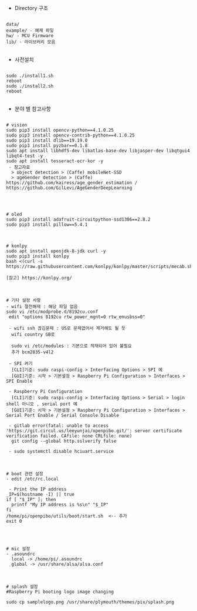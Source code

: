 * Directory 구조
<pre>
<code>
data/
example/ - 예제 파일
hw/ - MCU Firmware
lib/ - 라이브러리 모음
</code>
</pre>

* 사전설치
<pre>
<code>
sudo ./install1.sh
reboot
sudo ./install2.sh
reboot
</code>
</pre>

* 분야 별 참고사항
<pre>
<code>
# vision
sudo pip3 install opencv-python==4.1.0.25
sudo pip3 install opencv-contrib-python==4.1.0.25
sudo pip3 install dlib==19.19.0
sudo pip3 install pyzbar==0.1.8
sudo apt install libhdf5-dev libatlas-base-dev libjasper-dev libqtgui4 libqt4-test -y
sudo apt install tesseract-ocr-kor -y
 - 참고자료
  > object detection > (Caffe) mobileNet-SSD
  > ageGender detection > (Caffe) https://github.com/kairess/age_gender_estimation / https://github.com/GilLevi/AgeGenderDeepLearning

</code>
</pre>

<pre>
<code>
# oled
sudo pip3 install adafruit-circuitpython-ssd1306==2.8.2
sudo pip3 install pillow==5.4.1
</code>
</pre>

<pre>
<code>
# konlpy
sudo apt install openjdk-8-jdk curl -y
sudo pip3 install konlpy
bash <(curl -s https://raw.githubusercontent.com/konlpy/konlpy/master/scripts/mecab.sh)

[참고] https://konlpy.org/
</code>
</pre>

<pre>
<code>
# 기타 설정 사항
- wifi 절전해제 : 해당 파일 없음
sudo vi /etc/modprobe.d/8192cu.conf
 edit "options 8192cu rtw_power_mgnt=0 rtw_enusbss=0"

 - wifi ssh 끊김문제 : US로 문제없어서 제거해도 될 듯
  wifi country GB로

  sudo vi /etc/modules : 기본으로 적재되어 있어 불필요
  추가 bcm2835-v4l2

 - SPI 켜기
  [CLI]기준: sudo raspi-config > Interfacing Options > SPI 예
  [GUI]기준: 시작 > 기본설정 > Raspberry Pi Configuration > Interfaces > SPI Enable 

 - Raspberry Pi Configuration
  [CLI]기준: sudo raspi-config > Interfacing Options > Serial > login shell 아니오 , serial port 예
  [GUI]기준: 시작 > 기본설정 > Raspberry Pi Configuration > Interfaces > Serial Port Enable / Serial Console Disable

 - gitlab error(fatal: unable to access 'https://git.circul.us/leeyunjai/openpibo.git/': server certificate verification failed. CAfile: none CRLfile: none)
  git config --global http.sslverify false

 - sudo systemctl disable hciuart.service
</code>
</pre>

<pre>
<code>
# boot 관련 설정
- edit /etc/rc.local

 - Print the IP address
_IP=$(hostname -I) || true
if [ "$_IP" ]; then
  printf "My IP address is %s\n" "$_IP"
fi
/home/pi/openpibo/utils/boot/start.sh  <-- 추가
exit 0

</code>
</pre>

<pre>
<code>
# mic 설정
- .asoundrc
  local -> /home/pi/.asoundrc
  global -> /usr/share/alsa/alsa.conf
</code>
</pre>

<pre>
<code>
# splash 설정
#Raspberry Pi booting logo image changing 

sudo cp samplelogo.png /usr/share/plymouth/themes/pix/splash.png  
</code>
</pre>
